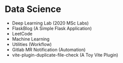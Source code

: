 # Data Science

- Deep Learning Lab (2020 MSc Labs)
- FlaskBlog (A Simple Flask Application)
- LeetCode
- Machine Learning
- Utilities (Workflow)
- Gitlab MR Notification (Automation)
- vite-plugin-duplicate-file-check (A Toy Vite Plugin)